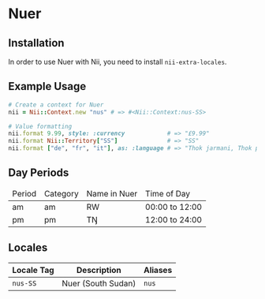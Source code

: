 <!-- This file has been generated. Source: languages/_template.md.erb -->

# Nuer

## Installation

In order to use Nuer with Nii, you need to install `nii-extra-locales`.

## Example Usage

``` ruby
# Create a context for Nuer
nii = Nii::Context.new "nus" # => #<Nii::Context:nus-SS>

# Value formatting
nii.format 9.99, style: :currency            # => "£9.99"
nii.format Nii::Territory["SS"]              # => "SS"
nii.format ["de", "fr", "it"], as: :language # => "Thok jarmani, Thok pɔrɔthani, Thok i̱taliani"
```

## Day Periods


<table>
  <thead>
    <tr>
      <td>Period</td>
      <td>Category</td>
      <td>Name in Nuer</td>
      <td>Time of Day</td>
    </tr>
  </thead>
  <tbody>
    <tr>
      <td>am</td>
      <td>am</td>
      <td>RW</td>
      <td>00:00 to 12:00</td>
    </tr>
    <tr>
      <td>pm</td>
      <td>pm</td>
      <td>TŊ</td>
      <td>12:00 to 24:00</td>
    </tr>
  </tbody>
</table>



## Locales

<table>
  <thead>
    <tr>
      <th>Locale Tag</th>
      <th>Description</th>
      <th>Aliases</th>
    </tr>
  </thead>
  <tbody>
    <tr>
      <td><code>nus-SS</code></td>
      <td>Nuer (South Sudan)</td>
      <td><code>nus</code></td>
    </tr>
  </tbody>
</table>

